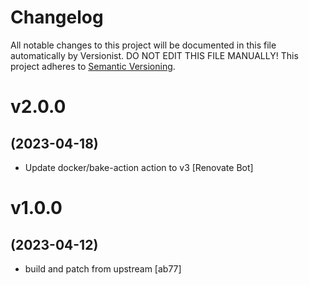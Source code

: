 # Changelog

All notable changes to this project will be documented in this file
automatically by Versionist. DO NOT EDIT THIS FILE MANUALLY!
This project adheres to [Semantic Versioning](http://semver.org/).

# v2.0.0
## (2023-04-18)

* Update docker/bake-action action to v3 [Renovate Bot]

# v1.0.0
## (2023-04-12)

* build and patch from upstream [ab77]
